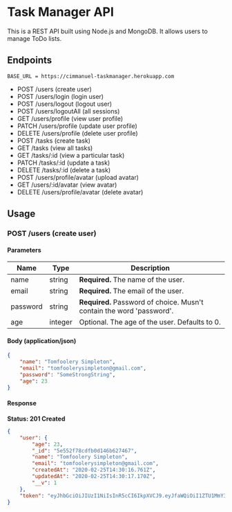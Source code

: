# Task Manager API
This is a REST API built using Node.js and MongoDB. It allows users to manage ToDo lists.

## Endpoints
`BASE_URL = https://cimmanuel-taskmanager.herokuapp.com`
- POST /users (create user)
- POST /users/login (login user)
- POST /users/logout (logout user)
- POST /users/logoutAll (all sessions)
- GET /users/profile (view user profile)
- PATCH /users/profile (update user profile)
- DELETE /users/profile (delete user profile)
- POST /tasks (create task)
- GET /tasks (view all tasks)
- GET /tasks/:id (view a particular task)
- PATCH /tasks/:id (update a task)
- DELETE /tasks/:id (delete a task)
- POST /users/profile/avatar (upload avatar)
- GET /users/:id/avatar (view avatar)
- DELETE /users/profile/avatar (delete avatar)

## Usage

### POST /users (create user)
#### Parameters
| **Name** | **Type** | **Description** |
| -------- | -------- | --------------- |
| name | string | **Required.** The name of the user. |
| email | string | **Required.** The email of the user. |
| password | string | **Required.** Password of choice. Musn't contain the word 'password'. |
| age | integer | Optional. The age of the user. Defaults to 0. |

#### Body (application/json)
```json
{
    "name": "Tomfoolery Simpleton",
    "email": "tomfoolerysimpleton@gmail.com",
    "password": "SomeStrongString",
    "age": 23
}
```

#### Response
**Status: 201 Created**
```json
{
    "user": {
        "age": 23,
        "_id": "5e552f78cdfb0d146b627467",
        "name": "Tomfoolery Simpleton",
        "email": "tomfoolerysimpleton@gmail.com",
        "createdAt": "2020-02-25T14:30:16.761Z",
        "updatedAt": "2020-02-25T14:30:17.170Z",
        "__v": 1
    },
    "token": "eyJhbGciOiJIUzI1NiIsInR5cCI6IkpXVCJ9.eyJfaWQiOiI1ZTU1MmY3OGNkZmIwZDE0NmI2Mjc0NjciLCJpYXQiOjE1ODI2NDEwMTd9.7WdG1bXFnN37H6fxUTWHpJSIht6RL4UKrOfaxxp6174"
}
```
